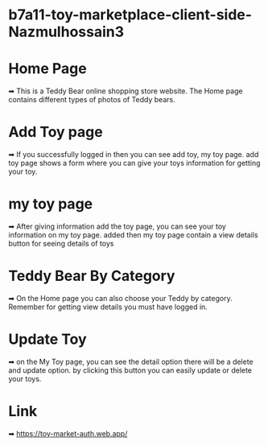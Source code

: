# b7a11-toy-marketplace-client-side-Nazmulhossain3

# Home Page 

➡ This is a Teddy Bear online shopping store website. The Home page contains different types of photos of Teddy bears.

# Add Toy page

➡ If you successfully logged in then you can see add toy, my toy page. add toy page shows a form where you can give your toys information for getting your toy.

# my toy page 

➡ After giving information add the toy page, you can see your toy information on my toy page. added then my toy page contain a view details button for seeing details of toys

# Teddy Bear By Category

➡ On the Home page you can also choose your Teddy by category. Remember for getting view details you must have logged in.

# Update Toy 

➡ on the My Toy page, you can see the detail option there will be a delete and update option. by clicking this button you can easily update or delete your toys.

# Link 

➡  https://toy-market-auth.web.app/